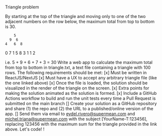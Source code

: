 Triangle problem

By starting at the top of the triangle and moving only to one of the two adjacent numbers on the row below, the maximum total from top to bottom is 30.

        5
      9  6
    4   6  8

0 7 1 5
8 3 1 1 2

i.e. 5 + 9 + 6 + 7 + 3 = 30
Write a web app to calculate the maximum total from top to bottom in triangle.txt, a text file containing a triangle with 100 rows. The following requirements should be met:
[x] Must be written in ReactJS/NextJS
[x] Must have a UX to accept any arbitrary triangle file (like the one linked above)
[x] Once the file is loaded, the solution should be visualized in the render of the triangle on the screen.
[x] Extra points for making the solution animated as the solution is formed.
[x] Include a GitHub Actions workflow to build and run the unit tests every time a Pull Request is submitted on the main branch
[] Create your solution as a GitHub repository and share (1) the repo and (2) the URL to a published/online version of the app.
[] Send them via email to eydel.rivero@supermean.com and michel.triana@supermean.com with the subject [YourName-T:123456], replacing 123456 with the maximum sum for the triangle provided in the link above.
Let's code!
!
